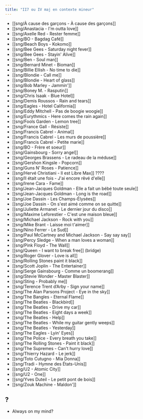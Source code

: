 ```yaml
---
title: "II7 ou IV maj en contexte mineur"
---
```


- [[sng/À cause des garçons - À cause des garçons]]
- [[sng/Anastacia - I'm outta love]]
- [[sng/Axelle Red - Rester femme]]
- [[sng/BO - Bagdag Café]]
- [[sng/Beach Boys - Kokomo]]
- [[sng/Bee Gees - Saturday night fever]]
- [[sng/Bee Gees - Stayin' Alive]]
- [[sng/Ben - Soul man]]
- [[sng/Bernard Minet - Bioman]]
- [[sng/Billie Ellish - No time to die]]
- [[sng/Blondie - Call me]]
- [[sng/Blondie - Heart of glass]]
- [[sng/Bob Marley - Jammin']]
- [[sng/Boney M. - Rasputin]]
- [[sng/Chris Isaak - Blue Hotel]]
- [[sng/Demis Roussos - Rain and tears]]
- [[sng/Eagles - Hotel California]]
- [[sng/Eddy Mitchell - Pas de boogie woogie]]
- [[sng/Eurythmics - Here comes the rain again]]
- [[sng/Fools Garden - Lemon tree]]
- [[sng/France Gall - Résiste]]
- [[sng/Francis Cabrel - Animal]]
- [[sng/Francis Cabrel - Les murs de poussière]]
- [[sng/Francis Cabrel - Petite marie]]
- [[sng/BO - Frère et soeur]]
- [[sng/Gainsbourg - Sorry angel]]
- [[sng/Georges Brassens - Le radeau de la méduse]]
- [[sng/Gershon Kingsle - Popcorn]]
- [[sng/Guns N' Roses - Patience]]
- [[sng/Hervé Christiani - Il est Libre Max]] ????
- [[sng/Il était une fois - J'ai encore rêvé d'elle]]
- [[sng/Irene Cara - Fame]]
- [[sng/Jean-Jacques Goldman - Elle a fait un bébé toute seule]]
- [[sng/Jean-Jacques Goldman - Long is the road]]
- [[sng/Joe Dassin - Les Champs-Élysées]]
- [[sng/Joe Dassin - On s'est aimé comme on se quitte]]
- [[sng/Juliette Armanet - Le dernier jour du disco]]
- [[sng/Maxime Leforestier - C'est une maison bleue]]
- [[sng/Michael Jackson - Rock with you]]
- [[sng/Mike Brant - Laisse moi t'aimer]]
- [[sng/Nino Ferrer - Le Sud]]
- [[sng/Paul McCartney and Michael Jackson - Say say say]]
- [[sng/Percy Sledge - When a man loves a woman]]
- [[sng/Pink Floyd - The Wall]]
- [[sng/Queen - I want to break free]] (bridge)
- [[sng/Roger Glover - Love is all]]
- [[sng/Rolling Stones paint it black]]
- [[sng/Scott Joplin - The Entertainer]]
- [[sng/Serge Gainsbourg - Comme un boomerang]]
- [[sng/Stevie Wonder - Master Blaster]]
- [[sng/Sting - Probably me]]
- [[sng/Terence Trent d’Arby - Sign your name]]
- [[sng/The Alan Parsons Project - Eye in the sky]]
- [[sng/The Bangles - Eternal Flame]]
- [[sng/The Beatles - Blackbird]]
- [[sng/The Beatles - Drive my car]]
- [[sng/The Beatles - Eight days a week]]
- [[sng/The Beatles - Help]]
- [[sng/The Beatles - While my guitar gently weeps]]
- [[sng/The Beatles - Yesterday]]
- [[sng/The Eagles - Lyin' Eyes]]
- [[sng/The Police - Every breath you take]]
- [[sng/The Rolling Stones - Paint it black]]
- [[sng/The Supremes - Can't hurry love]]
- [[sng/Thierry Hazard - Le jerk]]
- [[sng/Toto Cutugno - Mia Donna]]
- [[sng/Tradi - Hymne des États-Unis]]
- [[sng/U2 - Atomic City]]
- [[sng/U2 - One]]
- [[sng/Yves Duteil - Le petit pont de bois]]
- [[sng/Zouk Machine - Maldon']]

## ?

- Always on my mind?
